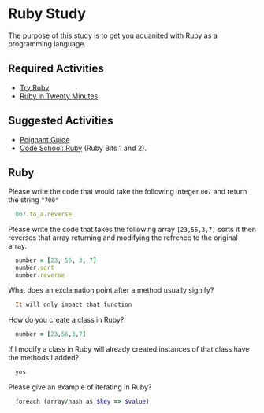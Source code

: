# Ruby Study

The purpose of this study is to get you aquanited with Ruby as a programming
language.

## Required Activities

-   [Try Ruby](http://tryruby.org/)
-   [Ruby in Twenty Minutes](https://www.ruby-lang.org/en/documentation/quickstart/)

## Suggested Activities

-   [Poignant Guide](http://poignant.guide/)
-   [Code School: Ruby](https://www.codeschool.com/learn/ruby) (Ruby Bits 1 and 2).

## Ruby

Please write the code that would take the following integer `007` and return the
string `"700"`

```ruby
  007.to_a.reverse
```

Please write the code that takes the following array `[23,56,3,7]` sorts it
then reverses that array returning and modifying the refrence to the original
array.

```ruby
  number = [23, 56, 3, 7]
  number.sort
  number.reverse
```

What does an exclamation point after a method usually signify?

```ruby
  It will only impact that function
```

How do you create a class in Ruby?

```ruby
  number = [23,56,3,7]
```

If I modify a class in Ruby will already created instances of that class have
the methods I added?

```ruby
  yes
```

Please give an example of iterating in Ruby?

```ruby
  foreach (array/hash as $key => $value)
```
